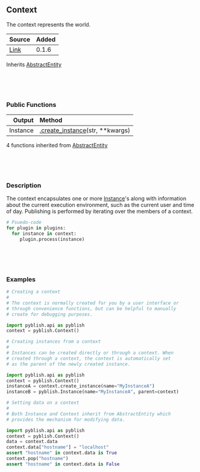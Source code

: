 ## Context

The context represents the world.

| Source     | Added
|------------|---------
|[Link][]    | 0.1.6

Inherits [AbstractEntity](AbstractEntity.md)

[Link]: https://github.com/pyblish/pyblish/blob/6e9bfce6254ea56411af857afa49423a57f7b425/pyblish/plugin.py#L542

<br>
<br>
<br>

### Public Functions

| Output        | Method                                                      |
|--------------:|:------------------------------------------------------------|
|       Instance| [.create_instance](Context.create_instance.md)(str, **kwargs)

4 functions inherited from [AbstractEntity](AbstractEntity.md)

<br>
<br>
<br>

### Description

The context encapsulates one or more [Instance](Instance.md)'s along with information about the current execution environment, such as the current user and time of day. Publishing is performed by iterating over the members of a context.

```python
# Psuedo-code
for plugin in plugins:
  for instance in context:
     plugin.process(instance)
```

<br>
<br>
<br>

### Examples

```python
# Creating a context
#
# The context is normally created for you by a user interface or
# through convenience functions, but can be helpful to manually
# create for debugging purposes.

import pyblish.api as pyblish
context = pyblish.Context()
```

```python
# Creating instances from a context
#
# Instances can be created directly or through a context. When
# created through a context, the context is automatically set
# as the parent of the newly created instance.

import pyblish.api as pyblish
context = pyblish.Context()
instanceA = context.create_instance(name="MyInstanceA")
instanceB = pyblish.Instance(name="MyInstanceA", parent=context)
```

```python
# Setting data on a context
# 
# Both Instance and Context inherit from AbstractEntity which
# provides the mechanism for modifying data.

import pyblish.api as pyblish
context = pyblish.Context()
data = context.data
context.data["hostname"] = "localhost"
assert "hostname" in context.data is True
context.pop("hostname")
assert "hostname" in context.data is False
```